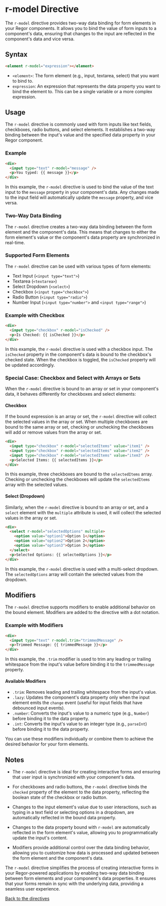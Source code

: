 # r-model Directive

The `r-model` directive provides two-way data binding for form elements in your Regor components. It allows you to bind the value of form inputs to a component's data, ensuring that changes to the input are reflected in the component's data and vice versa.

## Syntax

```html
<element r-model="expression"></element>
```

- `<element>`: The form element (e.g., input, textarea, select) that you want to bind to.
- `expression`: An expression that represents the data property you want to bind the element to. This can be a single variable or a more complex expression.

## Usage

The `r-model` directive is commonly used with form inputs like text fields, checkboxes, radio buttons, and select elements. It establishes a two-way binding between the input's value and the specified data property in your Regor component.

### Example

```html
<div>
  <input type="text" r-model="message" />
  <p>You typed: {{ message }}</p>
</div>
```

In this example, the `r-model` directive is used to bind the value of the text input to the `message` property in your component's data. Any changes made to the input field will automatically update the `message` property, and vice versa.

### Two-Way Data Binding

The `r-model` directive creates a two-way data binding between the form element and the component's data. This means that changes to either the form element's value or the component's data property are synchronized in real-time.

### Supported Form Elements

The `r-model` directive can be used with various types of form elements:

- Text Input (`<input type="text">`)
- Textarea (`<textarea>`)
- Select Dropdown (`<select>`)
- Checkbox (`<input type="checkbox">`)
- Radio Button (`<input type="radio">`)
- Number Input (`<input type="number">` and `<input type="range">`)

### Example with Checkbox

```html
<div>
  <input type="checkbox" r-model="isChecked" />
  <p>Is Checked: {{ isChecked }}</p>
</div>
```

In this example, the `r-model` directive is used with a checkbox input. The `isChecked` property in the component's data is bound to the checkbox's checked state. When the checkbox is toggled, the `isChecked` property will be updated accordingly.

### Special Case: Checkbox and Select with Arrays or Sets

When the `r-model` directive is bound to an array or set in your component's data, it behaves differently for checkboxes and select elements:

#### Checkbox

If the bound expression is an array or set, the `r-model` directive will collect the selected values in the array or set. When multiple checkboxes are bound to the same array or set, checking or unchecking the checkboxes will add or remove values from the array or set.

```html
<div>
  <input type="checkbox" r-model="selectedItems" value="item1" />
  <input type="checkbox" r-model="selectedItems" value="item2" />
  <input type="checkbox" r-model="selectedItems" value="item3" />
  <p>Selected Items: {{ selectedItems }}</p>
</div>
```

In this example, three checkboxes are bound to the `selectedItems` array. Checking or unchecking the checkboxes will update the `selectedItems` array with the selected values.

#### Select (Dropdown)

Similarly, when the `r-model` directive is bound to an array or set, and a `select` element with the `multiple` attribute is used, it will collect the selected values in the array or set.

```html
<div>
  <select r-model="selectedOptions" multiple>
    <option value="option1">Option 1</option>
    <option value="option2">Option 2</option>
    <option value="option3">Option 3</option>
  </select>
  <p>Selected Options: {{ selectedOptions }}</p>
</div>
```

In this example, the `r-model` directive is used with a multi-select dropdown. The `selectedOptions` array will contain the selected values from the dropdown.

## Modifiers

The `r-model` directive supports modifiers to enable additional behavior on the bound element. Modifiers are added to the directive with a dot notation.

### Example with Modifiers

```html
<div>
  <input type="text" r-model.trim="trimmedMessage" />
  <p>Trimmed Message: {{ trimmedMessage }}</p>
</div>
```

In this example, the `.trim` modifier is used to trim any leading or trailing whitespace from the input's value before binding it to the `trimmedMessage` property.

#### Available Modifiers

- `.trim`: Removes leading and trailing whitespace from the input's value.
- `.lazy`: Updates the component's data property only when the input element emits the `change` event (useful for input fields that have debounced input events).
- `.number`: Converts the input's value to a numeric type (e.g., `Number`) before binding it to the data property.
- `.int`: Converts the input's value to an integer type (e.g., `parseInt`) before binding it to the data property.

You can use these modifiers individually or combine them to achieve the desired behavior for your form elements.

## Notes

- The `r-model` directive is ideal for creating interactive forms and ensuring that user input is synchronized with your component's data.

- For checkboxes and radio buttons, the `r-model` directive binds the `checked` property of the element to the data property, reflecting the boolean state of the checkbox or radio button.

- Changes to the input element's value due to user interactions, such as typing in a text field or selecting options in a dropdown, are automatically reflected in the bound data property.

- Changes to the data property bound with `r-model` are automatically reflected in the form element's value, allowing you to programmatically update the input's content.

- Modifiers provide additional control over the data binding behavior, allowing you to customize how data is processed and updated between the form element and the component's data.

The `r-model` directive simplifies the process of creating interactive forms in your Regor-powered applications by enabling two-way data binding between form elements and your component's data properties. It ensures that your forms remain in sync with the underlying data, providing a seamless user experience.

[Back to the directives](directives.md)

